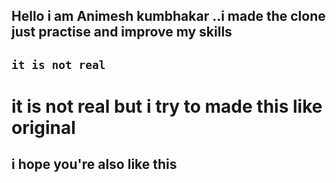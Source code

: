 ## Hello i am Animesh kumbhakar ..i made the clone just practise and improve my skills

## `it is not real`

# it is not real but i try to made this like original 

## i hope you're also like this